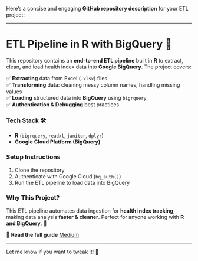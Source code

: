 Here’s a concise and engaging **GitHub repository description** for your ETL project:  

---

# **ETL Pipeline in R with BigQuery 🚀**  

This repository contains an **end-to-end ETL pipeline** built in **R** to extract, clean, and load health index data into **Google BigQuery**. The project covers:  

✅ **Extracting** data from Excel (`.xlsx`) files  
✅ **Transforming** data: cleaning messy column names, handling missing values  
✅ **Loading** structured data into **BigQuery** using `bigrquery`  
✅ **Authentication & Debugging** best practices  

### **Tech Stack 🛠️**  
- **R** (`bigrquery`, `readxl`, `janitor`, `dplyr`)  
- **Google Cloud Platform (BigQuery)**  

### **Setup Instructions**  
1. Clone the repository  
2. Authenticate with Google Cloud (`bq_auth()`)  
3. Run the ETL pipeline to load data into BigQuery  

### **Why This Project?**  
This ETL pipeline automates data ingestion for **health index tracking**, making data analysis **faster & cleaner**. Perfect for anyone working with **R and BigQuery**. 🚀  

🔗 **Read the full guide** [Medium](https://medium.com/@temiloluwa.jokotola/building-an-etl-pipeline-in-r-integrating-with-bigquery-ba2bf19083a8)

---

Let me know if you want to tweak it! 🎯
